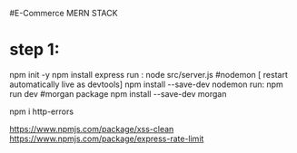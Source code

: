 #E-Commerce MERN STACK

# step 1: 
npm init -y
npm install express
run : node src/server.js
#nodemon [ restart automatically live as devtools]
npm install --save-dev nodemon
run: npm run dev
#morgan package
npm install --save-dev morgan

npm i http-errors

https://www.npmjs.com/package/xss-clean
https://www.npmjs.com/package/express-rate-limit
